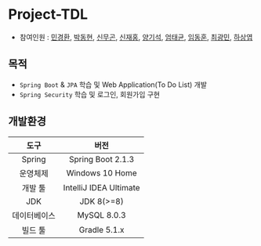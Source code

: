 # Project-TDL
- 참여인원 : [민경환](https://www.github.com/ber01), [박동현](https://www.github.com/pdh6547), [신무곤](https://www.github.com/mkshin96), [신재홍](https://www.github.com/woghd9072), [양기석](https://www.github.com/yks095), [엄태균](https://www.github.com/etg6550), [임동훈](https://www.github.com/dongh9508), [최광민](https://www.github.com/rhkd4560), [하상엽](https://www.github.com/hagome0)

## 목적
- `Spring Boot` & `JPA` 학습 및 Web Application(To Do List) 개발
- `Spring Security` 학습 및 로그인, 회원가입 구현

## 개발환경
|도구|버전|
|:---:|:---:|
|Spring|Spring Boot 2.1.3|
|운영체제|Windows 10 Home|
|개발 툴|IntelliJ IDEA Ultimate|
|JDK|JDK 8(>=8)|
|데이터베이스|MySQL 8.0.3|
|빌드 툴|Gradle 5.1.x|